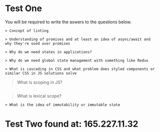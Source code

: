 

# Test One

You will be required to write the aswers to the questions below.
```
> Concept of linting 
```

```
> Understanding of promises and at least an idea of async/await and why they're used over promises
```
```
> Why do we need states in applications? 
```
```
> Why do we need global state management with something like Redux
```
```
> What is cascading in CSS and what problem does styled components or similar CSS in JS solutions solve
```
> What is scoping in JS? 
```
```
> What is lexical scope?
```
> What is the idea of immutability or immutable state
```
# Test Two found at: 165.227.11.32
